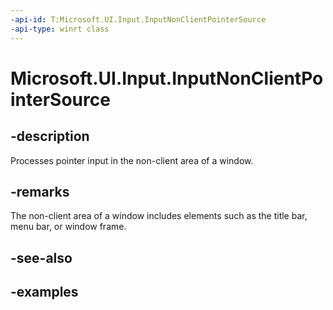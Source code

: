 ```yaml
---
-api-id: T:Microsoft.UI.Input.InputNonClientPointerSource
-api-type: winrt class
---
```


# Microsoft.UI.Input.InputNonClientPointerSource

<!--
public sealed class InputNonClientPointerSource
-->

## -description

Processes pointer input in the non-client area of a window.

## -remarks

The non-client area of a window includes elements such as the title bar, menu bar, or window frame.

## -see-also

## -examples

